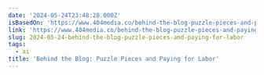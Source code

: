 ```yaml
---
date: '2024-05-24T23:48:28.000Z'
isBasedOn: 'https://www.404media.co/behind-the-blog-puzzle-pieces-and-paying-for-labor/'
link: 'https://www.404media.co/behind-the-blog-puzzle-pieces-and-paying-for-labor/'
slug: 2024-05-24-behind-the-blog-puzzle-pieces-and-paying-for-labor
tags:
  - ai
title: 'Behind the Blog: Puzzle Pieces and Paying for Labor'
---
```

 
